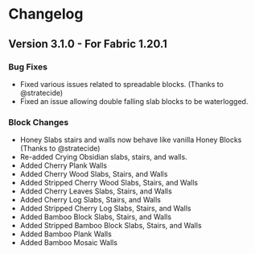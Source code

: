 # Changelog

## Version 3.1.0 - For Fabric 1.20.1

### Bug Fixes
- Fixed various issues related to spreadable blocks. (Thanks to @stratecide)
- Fixed an issue allowing double falling slab blocks to be waterlogged.

### Block Changes
- Honey Slabs stairs and walls now behave like vanilla Honey Blocks (Thanks to @stratecide)
- Re-added Crying Obsidian slabs, stairs, and walls.
- Added Cherry Plank Walls
- Added Cherry Wood Slabs, Stairs, and Walls
- Added Stripped Cherry Wood Slabs, Stairs, and Walls
- Added Cherry Leaves Slabs, Stairs, and Walls
- Added Cherry Log Slabs, Stairs, and Walls
- Added Stripped Cherry Log Slabs, Stairs, and Walls
- Added Bamboo Block Slabs, Stairs, and Walls
- Added Stripped Bamboo Block Slabs, Stairs, and Walls
- Added Bamboo Plank Walls
- Added Bamboo Mosaic Walls